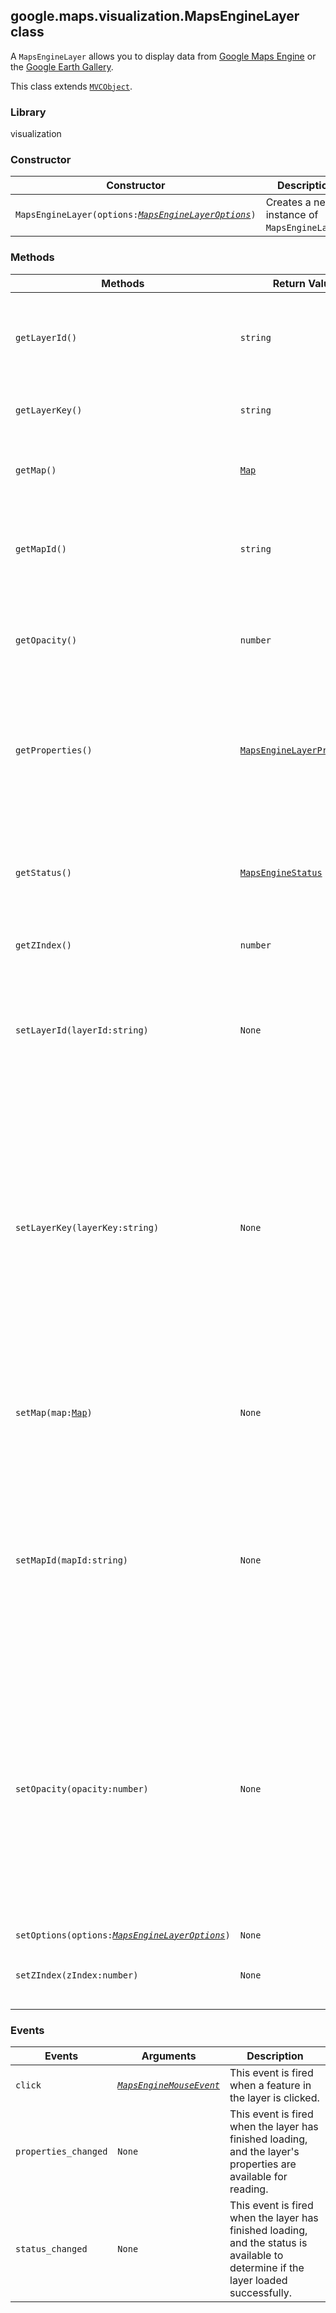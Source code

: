 <h2 id="MapsEngineLayer">
google.maps.visualization.MapsEngineLayer
class
</h2><p>A <code>MapsEngineLayer</code> allows you to display data from <a href="http://www.google.com/enterprise/mapsearth/products/mapsengine.html">Google Maps Engine</a> or the <a href="http://www.google.com/gadgets/directory?synd=earth">Google Earth Gallery</a>.</p><p>This class extends
<code><a href="https://github.com/amenadiel/google-maps-documentation/blob/master/docs/google.maps.MVCObject.md">MVCObject</a></code>.
</p><h3 id="devsite_header_356">Library</h3><p>visualization</p><h3 id="devsite_header_357">Constructor</h3><table summary="class MapsEngineLayer - Constructor" width="100%">
<thead>
<tr><th>Constructor</th>
<th>Description</th>
</tr></thead>
<tbody>
<tr>
<td><code>MapsEngineLayer(options:<a href="https://github.com/amenadiel/google-maps-documentation/blob/master/docs/google.maps.visualization.MapsEngineLayerOptions.md"><em>MapsEngineLayerOptions</em></a>)</code></td>
<td>Creates a new instance of <code>MapsEngineLayer</code>.</td>
</tr>
</tbody>
</table><h3 id="devsite_header_358">Methods</h3><table summary="class MapsEngineLayer - Methods" width="100%">
<thead>
<tr><th>Methods</th>
<th>Return Value</th>
<th>Description</th>
</tr></thead>
<tbody>
<tr>
<td><code>getLayerId()</code></td>
<td><code>string</code></td>
<td>Returns the ID of the Maps Engine layer being displayed, if set.</td>
</tr>
<tr>
<td><code>getLayerKey()</code></td>
<td><code>string</code></td>
<td>Returns the key of the layer to be displayed.</td>
</tr>
<tr>
<td><code>getMap()</code></td>
<td><code><a href="https://github.com/amenadiel/google-maps-documentation/blob/master/docs/google.maps.Map.md">Map</a></code></td>
<td>Returns the map on which this layer is displayed.</td>
</tr>
<tr>
<td><code>getMapId()</code></td>
<td><code>string</code></td>
<td>Returns the ID of the Maps Engine map to which the layer belongs.</td>
</tr>
<tr>
<td><code>getOpacity()</code></td>
<td><code>number</code></td>
<td>Returns the opacity of the layer. Applies only to imagery layers.</td>
</tr>
<tr>
<td><code>getProperties()</code></td>
<td><code><a href="https://github.com/amenadiel/google-maps-documentation/blob/master/docs/google.maps.visualization.MapsEngineLayerProperties.md">MapsEngineLayerProperties</a></code></td>
<td>Returns properties of the Maps Engine layer, which are available once the layer has loaded.</td>
</tr>
<tr>
<td><code>getStatus()</code></td>
<td><code><a href="https://github.com/amenadiel/google-maps-documentation/blob/master/docs/google.maps.visualization.MapsEngineStatus.md">MapsEngineStatus</a></code></td>
<td>Returns the status of the layer, which is available once the requested layer has loaded.</td>
</tr>
<tr>
<td><code>getZIndex()</code></td>
<td><code>number</code></td>
<td>Returns the z-index.</td>
</tr>
<tr>
<td><code>setLayerId(layerId:string)</code></td>
<td><code>None</code></td>
<td>Sets the ID of a single Maps Engine layer to display. Changing this value will cause the layer to be redrawn.</td>
</tr>
<tr>
<td><code>setLayerKey(layerKey:string)</code></td>
<td><code>None</code></td>
<td>Sets the key of the layer to be displayed. Maps Engine layer keys are only unique within a single map, and can be changed by map owners. Changing this value will cause the layer to be redrawn.</td>
</tr>
<tr>
<td><code>setMap(map:<a href="https://github.com/amenadiel/google-maps-documentation/blob/master/docs/google.maps.Map.md">Map</a>)</code></td>
<td><code>None</code></td>
<td>Renders the layer on the specified map. If map is set to null, the layer will be removed.</td>
</tr>
<tr>
<td><code>setMapId(mapId:string)</code></td>
<td><code>None</code></td>
<td>Sets the ID of the Maps Engine map that contains the layer with the given <code>layerKey</code>. Changing this value will cause the layer to be redrawn.</td>
</tr>
<tr>
<td><code>setOpacity(opacity:number)</code></td>
<td><code>None</code></td>
<td>Sets the opacity of the layer, expressed as a number between 0 and 1. Applies only to imagery layers. Note: Be careful of setting this option for other layer types, as it may become effective in the future.</td>
</tr>
<tr>
<td><code>setOptions(options:<a href="https://github.com/amenadiel/google-maps-documentation/blob/master/docs/google.maps.visualization.MapsEngineLayerOptions.md"><em>MapsEngineLayerOptions</em></a>)</code></td>
<td><code>None</code></td>
<td></td>
</tr>
<tr>
<td><code>setZIndex(zIndex:number)</code></td>
<td><code>None</code></td>
<td>Sets the z-index. Only applies to Vector and KML layers.</td>
</tr>
</tbody>
</table><h3 id="devsite_header_359">Events</h3><table summary="class MapsEngineLayer - Events" width="100%">
<thead>
<tr><th>Events</th>
<th>Arguments</th>
<th>Description</th>
</tr></thead>
<tbody>
<tr>
<td><code>click</code></td>
<td><code><a href="https://github.com/amenadiel/google-maps-documentation/blob/master/docs/google.maps.visualization.MapsEngineMouseEvent.md"><em>MapsEngineMouseEvent</em></a></code></td>
<td>This event is fired when a feature in the layer is clicked.</td>
</tr>
<tr>
<td><code>properties_changed</code></td>
<td><code>None</code></td>
<td>This event is fired when the layer has finished loading, and the layer's properties are available for reading.</td>
</tr>
<tr>
<td><code>status_changed</code></td>
<td><code>None</code></td>
<td>This event is fired when the layer has finished loading, and the status is available to determine if the layer loaded successfully.</td>
</tr>
</tbody>
</table>
